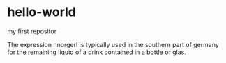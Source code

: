 # hello-world
my first repositor

The expression nnorgerl is typically used in the southern part of germany for the remaining liquid of a drink contained in a bottle or glas.

